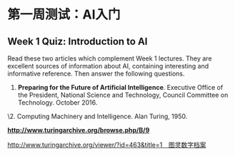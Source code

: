# 第一周测试：AI入门

## Week 1 Quiz: Introduction to AI

 

Read these two articles which complement Week 1 lectures. They are excellent sources of information about AI, containing interesting and  informative reference. Then answer the following questions.

1. **Preparing for the Future of Artificial Intelligence**. Executive Office of the President, National Science and Technology, Council Committee on Technology. October 2016. 

\2. Computing Machinery and Intelligence. Alan Turing, 1950. 

 **http://www.turingarchive.org/browse.php/B/9**

http://www.turingarchive.org/viewer/?id=463&title=1　图灵数字档案

